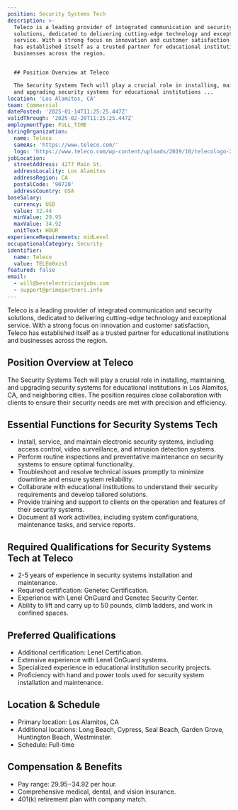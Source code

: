 ```yaml
---
position: Security Systems Tech
description: >-
  Teleco is a leading provider of integrated communication and security
  solutions, dedicated to delivering cutting-edge technology and exceptional
  service. With a strong focus on innovation and customer satisfaction, Teleco
  has established itself as a trusted partner for educational institutions and
  businesses across the region.


  ## Position Overview at Teleco

  The Security Systems Tech will play a crucial role in installing, maintaining,
  and upgrading security systems for educational institutions ...
location: 'Los Alamitos, CA'
team: Commercial
datePosted: '2025-01-14T11:25:25.447Z'
validThrough: '2025-02-20T11:25:25.447Z'
employmentType: FULL_TIME
hiringOrganization:
  name: Teleco
  sameAs: 'https://www.teleco.com/'
  logo: 'https://www.teleco.com/wp-content/uploads/2019/10/telecologo-2023.png'
jobLocation:
  streetAddress: 4277 Main St.
  addressLocality: Los Alamitos
  addressRegion: CA
  postalCode: '90720'
  addressCountry: USA
baseSalary:
  currency: USD
  value: 32.44
  minValue: 29.95
  maxValue: 34.92
  unitText: HOUR
experienceRequirements: midLevel
occupationalCategory: Security
identifier:
  name: Teleco
  value: TELEm0xzs5
featured: false
email:
  - will@bestelectricianjobs.com
  - support@primepartners.info
---
```




Teleco is a leading provider of integrated communication and security solutions, dedicated to delivering cutting-edge technology and exceptional service. With a strong focus on innovation and customer satisfaction, Teleco has established itself as a trusted partner for educational institutions and businesses across the region.

## Position Overview at Teleco
The Security Systems Tech will play a crucial role in installing, maintaining, and upgrading security systems for educational institutions in Los Alamitos, CA, and neighboring cities. The position requires close collaboration with clients to ensure their security needs are met with precision and efficiency.

## Essential Functions for Security Systems Tech
- Install, service, and maintain electronic security systems, including access control, video surveillance, and intrusion detection systems.
- Perform routine inspections and preventative maintenance on security systems to ensure optimal functionality.
- Troubleshoot and resolve technical issues promptly to minimize downtime and ensure system reliability.
- Collaborate with educational institutions to understand their security requirements and develop tailored solutions.
- Provide training and support to clients on the operation and features of their security systems.
- Document all work activities, including system configurations, maintenance tasks, and service reports.

## Required Qualifications for Security Systems Tech at Teleco
- 2-5 years of experience in security systems installation and maintenance.
- Required certification: Genetec Certification.
- Experience with Lenel OnGuard and Genetec Security Center.
- Ability to lift and carry up to 50 pounds, climb ladders, and work in confined spaces.

## Preferred Qualifications
- Additional certification: Lenel Certification.
- Extensive experience with Lenel OnGuard systems.
- Specialized experience in educational institution security projects.
- Proficiency with hand and power tools used for security system installation and maintenance.

## Location & Schedule
- Primary location: Los Alamitos, CA
- Additional locations: Long Beach, Cypress, Seal Beach, Garden Grove, Huntington Beach, Westminster.
- Schedule: Full-time

## Compensation & Benefits
- Pay range: $29.95-$34.92 per hour.
- Comprehensive medical, dental, and vision insurance.
- 401(k) retirement plan with company match.
